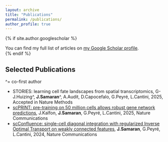 ```yaml
---
layout: archive
title: "Publications"
permalink: /publications/
author_profile: true
---
```



{% if site.author.googlescholar %}
  <div class="wordwrap">You can find my full list of articles on <a href="{{site.author.googlescholar}}">my Google Scholar profile</a>.</div>
{% endif %}

## Selected Publications
^= co-first author
- STORIES: learning cell fate landscapes from spatial transcriptomics, G-J.Huizing^, **J.Samaran**^, A.Audit, D.Capocefalo, G.Peyré, L.Cantini, 2025, Accepted in Nature Methods
- [scPRINT: pre-training on 50 million cells allows robust gene network predictions](https://www.nature.com/articles/s41467-025-58699-1), J.Kalfon, **J.Samaran**, G.Peyré, L.Cantini, 2025, Nature Communications
- [scConfluence: single-cell diagonal integration with regularized Inverse Optimal Transport on weakly connected features](https://www.nature.com/articles/s41467-024-51382-x), **J.Samaran**, G.Peyré, L.Cantini, 2024, Nature Communications


